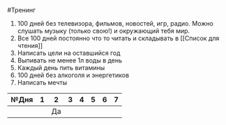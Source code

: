 #Тренинг 

1. 100 дней без телевизора, фильмов, новостей, игр, радио. Можно слушать музыку (только свою!) и окружающий тебя мир.
2. Все 100 дней постоянно что то читать и складывать в [[Список для чтения]]
3. Написать цели на оставшийся год
4. Выпивать не менее 1л воды в день
5. Каждый день пить витамины
6. 100 дней без алкоголя и энергетиков
7. Написать мечты

| №Дня | 1   | 2   | 3   | 4   | 5   | 6   | 7   |
| ---- | --- | --- | --- | --- | --- | --- | --- |
|      |     | Да  |     |     |     |     |     |





